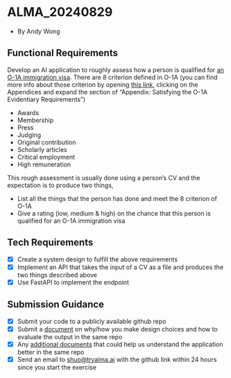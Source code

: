 # ALMA_20240829
* By Andy Wong

## Functional Requirements

Develop an AI application to roughly assess how a person is qualified for [an O-1A immigration visa](https://www.uscis.gov/working-in-the-united-states/temporary-workers/o-1-visa-individuals-with-extraordinary-ability-or-achievement). There are 8 criterion defined in O-1A (you can find more info about those criterion by opening [this link](https://www.uscis.gov/policy-manual/volume-2-part-m#), clicking on the Appendices and expand the section of “Appendix: Satisfying the O-1A Evidentiary Requirements”)

- Awards
- Membership
- Press
- Judging
- Original contribution
- Scholarly articles
- Critical employment
- High remuneration

This rough assessment is usually done using a person’s CV and the expectation is to produce two things, 

- List all the things that the person has done and meet the 8 criterion of O-1A
- Give a rating (low, medium & high) on the chance that this person is qualified for an O-1A immigration visa

## Tech Requirements

- [x] Create a system design to fulfill the above requirements
- [x] Implement an API that takes the input of a CV as a file and produces the two things described above
- [x] Use FastAPI to implement the endpoint

## Submission Guidance

- [x] Submit your code to a publicly available github repo
- [x] Submit a [document](README.md) on why/how you make design choices and how to evaluate the output in the same repo
- [x] Any [additional documents](README.md) that could help us understand the application better in the same repo
- [x] Send an email to [shuo@tryalma.ai](mailto:shuo@tryalma.ai) with the github link within 24 hours since you start the exercise

